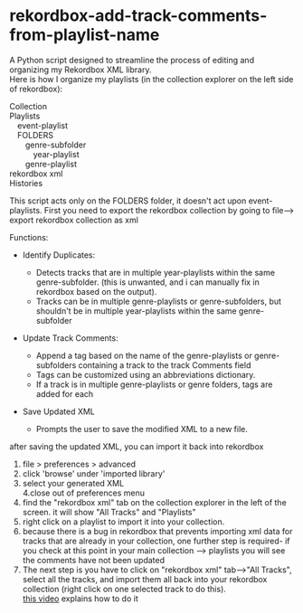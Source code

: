 # rekordbox-add-track-comments-from-playlist-name
A Python script designed to streamline the process of editing and organizing my Rekordbox XML library.  
Here is how I organize my playlists (in the collection explorer on the left side of rekordbox):  

Collection   
Playlists  
&emsp;event-playlist  
&emsp;FOLDERS  
&emsp;&emsp;genre-subfolder  
&emsp;&emsp;&emsp;year-playlist  
&emsp;&emsp;genre-playlist  
rekordbox xml  
Histories  
    
This script acts only on the FOLDERS folder, it doesn't act upon event-playlists. First you need to export the rekordbox collection by going to file--> export rekordbox collection as xml  

Functions:  
* Identify Duplicates:  
  * Detects tracks that are in multiple year-playlists within the same genre-subfolder. (this is unwanted, and i can manually fix in rekordbox based on the output).  
  * Tracks can be in multiple genre-playlists or genre-subfolders, but shouldn't be in multiple year-playlists within the same genre-subfolder  

* Update Track Comments:  
  * Append a tag based on the name of the genre-playlists or genre-subfolders containing a track to the track Comments field  
  * Tags can be customized using an abbreviations dictionary.  
  * If a track is in multiple genre-playlists or genre folders, tags are added for each  
  
* Save Updated XML  
  * Prompts the user to save the modified XML to a new file.  

after saving the updated XML, you can import it back into rekordbox  

1. file > preferences > advanced  
2. click 'browse' under 'imported library'  
3. select your generated XML  
4.close out of preferences menu  
5. find the "rekordbox xml" tab on the collection explorer in the  left of the screen. it will show "All Tracks" and "Playlists"  
6. right click on a playlist to import it into your collection.   
7. because there is a bug in rekordbox that prevents importing xml data for tracks that are already in your collection, one further step is required- if you check at this point in your main collection --> playlists you will see the comments have not been updated  
8. The next step is you have to click on "rekordbox xml" tab-->"All Tracks", select all the tracks, and import them all back into your rekordbox collection (right click on one selected track to do this).  
[this video](https://youtu.be/xzW0jHWSNPk) explains how to do it 
